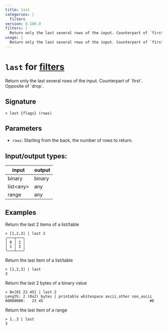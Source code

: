 ```yaml
---
title: last
categories: |
  filters
version: 0.100.0
filters: |
  Return only the last several rows of the input. Counterpart of `first`. Opposite of `drop`.
usage: |
  Return only the last several rows of the input. Counterpart of `first`. Opposite of `drop`.
---
```

<!-- This file is automatically generated. Please edit the command in https://github.com/nushell/nushell instead. -->

# `last` for [filters](/commands/categories/filters.md)

<div class='command-title'>Return only the last several rows of the input. Counterpart of `first`. Opposite of `drop`.</div>

## Signature

```> last {flags} (rows)```

## Parameters

 -  `rows`: Starting from the back, the number of rows to return.


## Input/output types:

| input     | output |
| --------- | ------ |
| binary    | binary |
| list\<any\> | any    |
| range     | any    |
## Examples

Return the last 2 items of a list/table
```nu
> [1,2,3] | last 2
╭───┬───╮
│ 0 │ 2 │
│ 1 │ 3 │
╰───┴───╯

```

Return the last item of a list/table
```nu
> [1,2,3] | last
3
```

Return the last 2 bytes of a binary value
```nu
> 0x[01 23 45] | last 2
Length: 2 (0x2) bytes | printable whitespace ascii_other non_ascii
00000000:   23 45                                                #E

```

Return the last item of a range
```nu
> 1..3 | last
3
```
